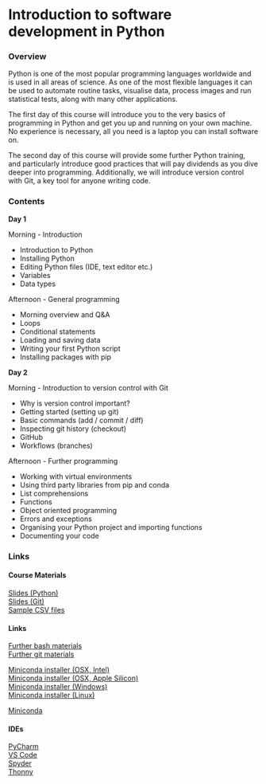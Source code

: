 # Introduction to software development in Python

### Overview
Python is one of the most popular programming languages worldwide and is used in all areas of science. As one of the most flexible languages it can be used to automate routine tasks, visualise data, process images and run statistical tests, along with many other applications.

The first day of this course will introduce you to the very basics of programming in Python and get you up and running on your own machine. No experience is necessary, all you need is a laptop you can install software on.

The second day of this course will provide some further Python training, and particularly introduce good practices that will pay dividends as you dive deeper into programming. Additionally, we will introduce version control with Git, a key tool for anyone writing code.

### Contents

**Day 1**

Morning - Introduction

*   Introduction to Python
*   Installing Python
*   Editing Python files (IDE, text editor etc.)
*   Variables
*   Data types

Afternoon - General programming

*   Morning overview and Q&A
*   Loops
*   Conditional statements
*   Loading and saving data
*   Writing your first Python script
*   Installing packages with pip

**Day 2**

Morning - Introduction to version control with Git

*   Why is version control important?
*   Getting started (setting up git)
*   Basic commands (add / commit / diff)
*   Inspecting git history (checkout)
*   GitHub
*   Workflows (branches)

Afternoon - Further programming

*   Working with virtual environments
*   Using third party libraries from pip and conda
*   List comprehensions
*   Functions
*   Object oriented programming
*   Errors and exceptions
*   Organising your Python project and importing functions
*   Documenting your code


### Links

#### Course Materials
[Slides (Python)](https://docs.google.com/presentation/d/12kxJKIGZdrMGC_UqpDQcRshmw9wzicRmMJOA4AFEwnU/edit?usp=sharing)  
[Slides (Git)](https://docs.google.com/presentation/d/1HmTqmgB34deJILvPOQtwuaQR_iwGp5AwEwGf7tmx5hE/edit?usp=sharing)  
[Sample CSV files](https://vincentarelbundock.github.io/Rdatasets/datasets.html)

#### Links
[Further bash materials](http://swcarpentry.github.io/shell-novice)  
[Further git materials](http://swcarpentry.github.io/git-novice)

[Miniconda installer (OSX, Intel)](https://repo.anaconda.com/miniconda/Miniconda3-latest-MacOSX-x86_64.pkg)  
[Miniconda installer (OSX, Apple Silicon)](https://repo.anaconda.com/miniconda/Miniconda3-latest-MacOSX-arm64.pkg)  
[Miniconda installer (Windows)](https://repo.anaconda.com/miniconda/Miniconda3-latest-Windows-x86_64.exe)  
[Miniconda installer (Linux)](https://repo.anaconda.com/miniconda/Miniconda3-latest-Linux-x86_64.sh)

[Miniconda](https://docs.conda.io/en/latest/miniconda.html)

#### IDEs
[PyCharm](https://www.jetbrains.com/pycharm/)  
[VS Code](https://code.visualstudio.com/)  
[Spyder](https://www.spyder-ide.org/)  
[Thonny](https://thonny.org/)